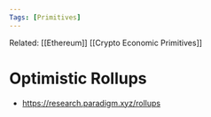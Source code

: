 ```yaml
---
Tags: [Primitives]
---
```

Related: [[Ethereum]] [[Crypto Economic Primitives]]


# Optimistic Rollups

- https://research.paradigm.xyz/rollups
